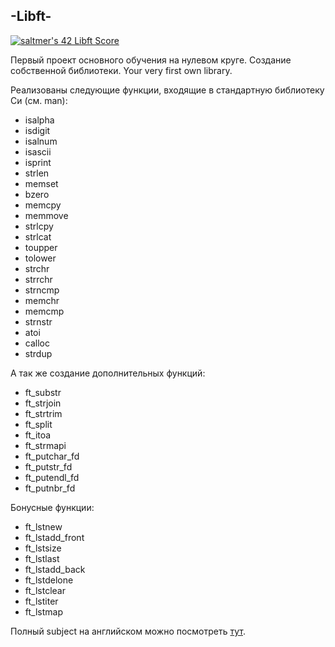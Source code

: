 ## -Libft- ##

[![saltmer's 42 Libft Score](https://badge42.vercel.app/api/v2/cl1mc7bhg006309kzftm5w40f/project/2157888)](https://github.com/JaeSeoKim/badge42)

Первый проект основного обучения на нулевом круге. Создание собственной библиотеки. Your very first own library.

Реализованы следующие функции, входящие в стандартную библиотеку Си (см. man):

* isalpha 
* isdigit 
* isalnum 
* isascii 
* isprint 
* strlen 
* memset 
* bzero
* memcpy 
* memmove 
* strlcpy 
* strlcat
* toupper 
* tolower 
* strchr 
* strrchr 
* strncmp 
* memchr 
* memcmp 
* strnstr 
* atoi
* calloc 
* strdup

А так же создание дополнительных функций:

* ft_substr
* ft_strjoin
* ft_strtrim
* ft_split
* ft_itoa
* ft_strmapi
* ft_putchar_fd
* ft_putstr_fd
* ft_putendl_fd
* ft_putnbr_fd

Бонусные функции: 

* ft_lstnew
* ft_lstadd_front
* ft_lstsize
* ft_lstlast
* ft_lstadd_back
* ft_lstdelone
* ft_lstclear
* ft_lstiter
* ft_lstmap

Полный subject на английском можно посмотреть <a href="./en.subject.pdf">тут</a>.
